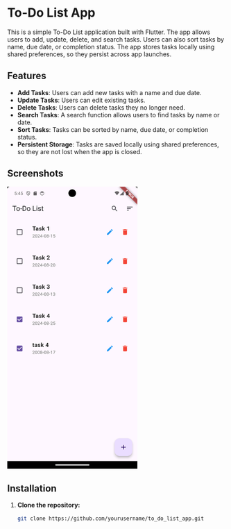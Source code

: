 # To-Do List App

This is a simple To-Do List application built with Flutter. The app allows users to add, update, delete, and search tasks. Users can also sort tasks by name, due date, or completion status. The app stores tasks locally using shared preferences, so they persist across app launches.

## Features

- **Add Tasks**: Users can add new tasks with a name and due date.
- **Update Tasks**: Users can edit existing tasks.
- **Delete Tasks**: Users can delete tasks they no longer need.
- **Search Tasks**: A search function allows users to find tasks by name or date.
- **Sort Tasks**: Tasks can be sorted by name, due date, or completion status.
- **Persistent Storage**: Tasks are saved locally using shared preferences, so they are not lost when the app is closed.

## Screenshots

<img src="assets/Screenshot_1724251519.png" alt="To-Do List Screenshot" width="300"/>

## Installation

1. **Clone the repository:**

   ```bash
   git clone https://github.com/yourusername/to_do_list_app.git
